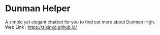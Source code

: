 # Dunman Helper
A simple yet elegant chatbot for you to find out more about Dunman High.
Web Link : https://zixinxd.github.io/
